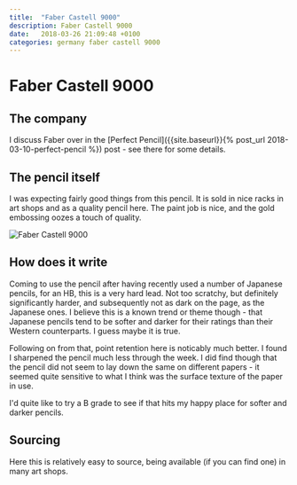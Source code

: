 ```yaml
---
title:  "Faber Castell 9000"
description: Faber Castell 9000
date:   2018-03-26 21:09:48 +0100
categories: germany faber castell 9000
---
```


# Faber Castell 9000

## The company

I discuss Faber over in the [Perfect Pencil]({{site.baseurl}}{% post_url 2018-03-10-perfect-pencil %})
post - see there for some details.

## The pencil itself

I was expecting fairly good things from this pencil. It is sold in nice racks in art
shops and as a quality pencil here. The paint job is nice, and the gold embossing
oozes a touch of quality.

![Faber Castell 9000]({{site.url}}/images/castell_9000.jpg)

## How does it write

Coming to use the pencil after having recently used a number of Japanese pencils,
for an HB, this is a very hard lead. Not too scratchy, but definitely significantly
harder, and subsequently not as dark on the page, as the Japanese ones. I believe this
is a known trend or theme though - that Japanese pencils tend to be softer and darker
for their ratings than their Western counterparts. I guess maybe it is true.

Following on from that, point retention here is noticably much better. I found I
sharpened the pencil much less through the week. I did find though that the pencil did
not seem to lay down the same on different papers - it seemed quite sensitive to what I
think was the surface texture of the paper in use.

I'd quite like to try a B grade to see if that hits my happy place for softer and darker
pencils.

## Sourcing

Here this is relatively easy to source, being available (if you can find one) in many
art shops.


